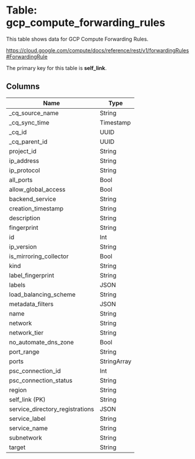 # Table: gcp_compute_forwarding_rules

This table shows data for GCP Compute Forwarding Rules.

https://cloud.google.com/compute/docs/reference/rest/v1/forwardingRules#ForwardingRule

The primary key for this table is **self_link**.

## Columns

| Name          | Type          |
| ------------- | ------------- |
|_cq_source_name|String|
|_cq_sync_time|Timestamp|
|_cq_id|UUID|
|_cq_parent_id|UUID|
|project_id|String|
|ip_address|String|
|ip_protocol|String|
|all_ports|Bool|
|allow_global_access|Bool|
|backend_service|String|
|creation_timestamp|String|
|description|String|
|fingerprint|String|
|id|Int|
|ip_version|String|
|is_mirroring_collector|Bool|
|kind|String|
|label_fingerprint|String|
|labels|JSON|
|load_balancing_scheme|String|
|metadata_filters|JSON|
|name|String|
|network|String|
|network_tier|String|
|no_automate_dns_zone|Bool|
|port_range|String|
|ports|StringArray|
|psc_connection_id|Int|
|psc_connection_status|String|
|region|String|
|self_link (PK)|String|
|service_directory_registrations|JSON|
|service_label|String|
|service_name|String|
|subnetwork|String|
|target|String|